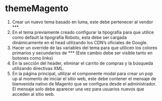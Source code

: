# themeMagento

1. Crear un nuevo tema basado en luma, este debe pertenecer al vendor ***.
2. En el tema previamente creado configurar la tipografía para que utilice como
default la tipografía Roboto, esta debe ser cargada dinámicamente en el head
utilizando los CDN’s oficiales de Google.
3. Hacer un override de las variables del tema para que utilicen los colores
primarios y secundarios de *** (Este cambio debe ser visible tanto en botones
como links) 
4. En la sección del header, eliminar el carrito de compras y la búsqueda utilizando
directivas XML.
5. En la página principal, utilizar el componente modal para crear un pop up al
momento de iniciar el sitio web, este debe contener el mensaje de bienvenida
nativo de Magento que se configura desde el administrador. El mensaje solo
debe aparecer una vez para usuarios nuevos que acceden al sitio web.
